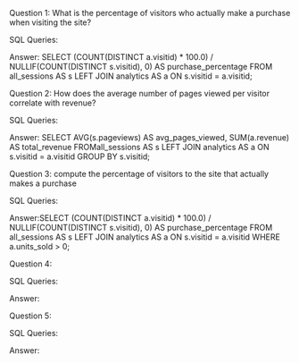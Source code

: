 Question 1: What is the percentage of visitors who actually make a purchase when visiting the site?

SQL Queries:

Answer: SELECT (COUNT(DISTINCT a.visitid) * 100.0) / NULLIF(COUNT(DISTINCT s.visitid), 0) AS purchase_percentage
FROM all_sessions AS s
LEFT JOIN analytics
AS a ON s.visitid = a.visitid;





Question 2: How does the average number of pages viewed per visitor correlate with revenue?

SQL Queries:

Answer: SELECT AVG(s.pageviews) AS avg_pages_viewed,
    SUM(a.revenue) AS total_revenue
FROMall_sessions AS s
LEFT JOIN analytics AS a 
ON s.visitid = a.visitid
GROUP BY  s.visitid;




Question 3: compute the percentage of visitors to the site that actually makes a purchase

SQL Queries:

Answer:SELECT (COUNT(DISTINCT a.visitid) * 100.0) / NULLIF(COUNT(DISTINCT s.visitid), 0) AS purchase_percentage
FROM all_sessions AS s
LEFT JOIN analytics AS a ON s.visitid = a.visitid
WHERE  a.units_sold > 0;



Question 4: 

SQL Queries:

Answer:



Question 5: 

SQL Queries:

Answer:
